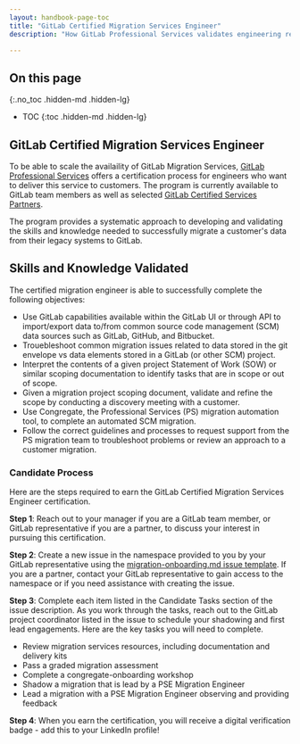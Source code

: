 ```yaml
---
layout: handbook-page-toc
title: "GitLab Certified Migration Services Engineer"
description: "How GitLab Professional Services validates engineering readiness to deliver Migration Services"

---
```


## On this page
{:.no_toc .hidden-md .hidden-lg}

- TOC
{:toc .hidden-md .hidden-lg}

## GitLab Certified Migration Services Engineer

To be able to scale the availaility of GitLab Migration Services, [GitLab Professional Services](https://about.gitlab.com/services/migration/) offers a certification process for engineers who want to deliver this service to customers. The program is currently available to GitLab team members as well as selected [GitLab Certified Services Partners](https://about.gitlab.com/handbook/resellers/services/). 

The program provides a systematic approach to developing and validating the skills and knowledge needed to successfully migrate a customer's data from their legacy systems to GitLab.

## Skills and Knowledge Validated
The certified migration engineer is able to successfully complete the following objectives:
- Use GitLab capabilities available within the GitLab UI or through API to import/export data to/from common source code management (SCM) data sources such as GitLab, GitHub, and Bitbucket.
- Trouebleshoot common migration issues related to data stored in the git envelope vs data elements stored in a GitLab (or other SCM) project. 
- Interpret the contents of a given project Statement of Work (SOW) or similar scoping documentation to identify tasks that are in scope or out of scope.
- Given a migration project scoping document, validate and refine the scope by conducting a discovery meeting with a customer.
- Use Congregate, the Professional Services (PS) migration automation tool, to complete an automated SCM migration.
- Follow the correct guidelines and processes to request support from the PS migration team to troubleshoot problems or review an approach to a customer migration. 

### Candidate Process

Here are the steps required to earn the GitLab Certified Migration Services Engineer certification. 


**Step 1**: Reach out to your manager if you are a GitLab team member, or GitLab representative if you are a partner, to discuss your interest in pursuing this certification.

**Step 2**: Create a new issue in the namespace provided to you by your GitLab representative using the [migration-onboarding.md issue template](https://gitlab.com/-/ide/project/gitlab-com/www-gitlab-com/tree/master/-/sites/handbook/source/handbook/customer-success/professional-services-engineering/gitlab-certified-migration-services-engineer/). If you are a partner, contact your GitLab representative to gain access to the namespace or if you need assistance with creating the issue.

**Step 3**: Complete each item listed in the Candidate Tasks section of the issue description. As you work through the tasks, reach out to the GitLab project coordinator listed in the issue to schedule your shadowing and first lead engagements. Here are the key tasks you will need to complete.
- Review migration services resources, including documentation and delivery kits 
- Pass a graded migration assessment
- Complete a congregate-onboarding workshop
- Shadow a migration that is lead by a PSE Migration Engineer
- Lead a migration with a PSE Migration Engineer observing and providing feedback 

**Step 4**: When you earn the certification, you will receive a digital verification badge - add this to your LinkedIn profile!

